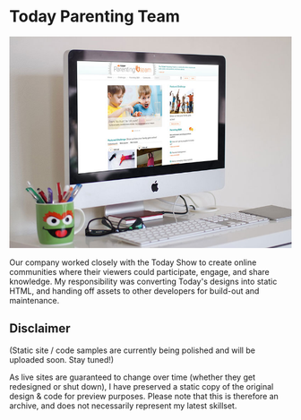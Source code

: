 # Today Parenting Team

[![Today Parenting Team](./screenshot-thumb.jpg)](http://constancecchen.github.io/portfolio/today-parenting-team)

Our company worked closely with the Today Show to create online communities where their viewers could participate, engage, and share knowledge. My responsibility was converting Today's designs into static HTML, and handing off assets to other developers for build-out and maintenance.

## Disclaimer

(Static site / code samples are currently being polished and will be uploaded soon. Stay tuned!)

As live sites are guaranteed to change over time (whether they get redesigned or shut down), I have preserved a static copy of the original design & code for preview purposes. Please note that this is therefore an archive, and does not necessarily represent my latest skillset.
